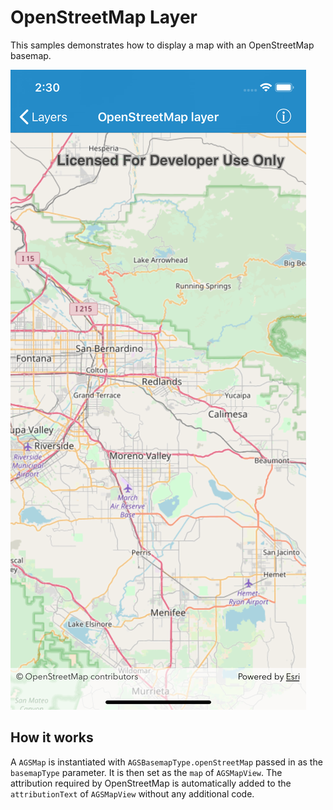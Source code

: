 # OpenStreetMap Layer

This samples demonstrates how to display a map with an OpenStreetMap
basemap.

![OpenStreetMap layer sample screenshot](image1.png)

## How it works

A `AGSMap` is instantiated with `AGSBasemapType.openStreetMap` passed in
as the `basemapType` parameter. It is then set as the `map` of
`AGSMapView`. The attribution required by OpenStreetMap is automatically
added to the `attributionText` of `AGSMapView` without any additional
code.
